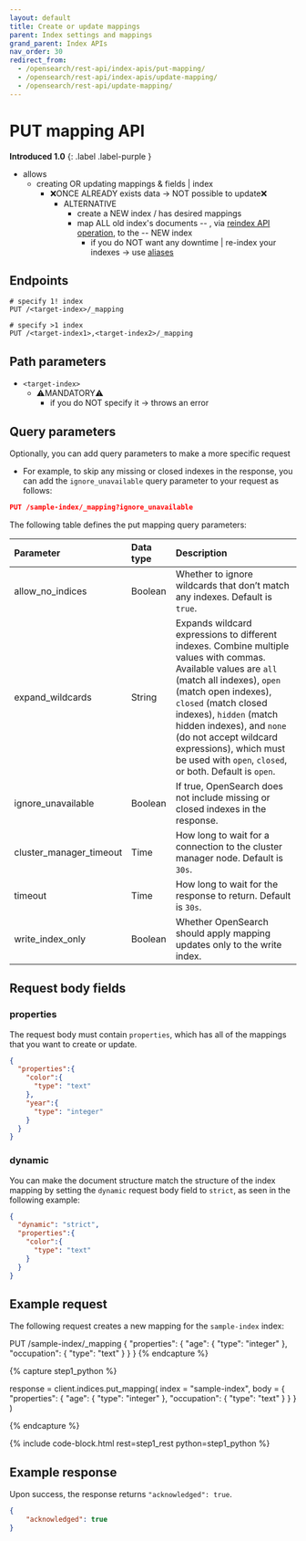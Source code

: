 ```yaml
---
layout: default
title: Create or update mappings
parent: Index settings and mappings
grand_parent: Index APIs
nav_order: 30
redirect_from:
  - /opensearch/rest-api/index-apis/put-mapping/
  - /opensearch/rest-api/index-apis/update-mapping/
  - /opensearch/rest-api/update-mapping/
---
```


# PUT mapping API
**Introduced 1.0**
{: .label .label-purple }

* allows
  * creating OR updating mappings & fields | index
    * ❌ONCE ALREADY exists data -> NOT possible to update❌
      * ALTERNATIVE
        * create a NEW index / has desired mappings
        * map ALL old index's documents -- , via [reindex API operation](/opensearch-documentation/_im-plugin/reindex-data.md), to the -- NEW index
          * if you do NOT want any downtime | re-index your indexes -> use [aliases](/opensearch-documentation/_im-plugin/reindex-data.md)

## Endpoints

```
# specify 1! index
PUT /<target-index>/_mapping

# specify >1 index
PUT /<target-index1>,<target-index2>/_mapping
```

## Path parameters

* `<target-index>`
  * ⚠️MANDATORY⚠️
    * if you do NOT specify it -> throws an error

## Query parameters

Optionally, you can add query parameters to make a more specific request
* For example, to skip any missing or closed indexes in the response, you can add the `ignore_unavailable` query parameter to your request as follows:

```json
PUT /sample-index/_mapping?ignore_unavailable
```

The following table defines the put mapping query parameters:

Parameter | Data type | Description
:--- | :--- | :---
allow_no_indices | Boolean | Whether to ignore wildcards that don’t match any indexes. Default is `true`.
expand_wildcards | String | Expands wildcard expressions to different indexes. Combine multiple values with commas. Available values are `all` (match all indexes), `open` (match open indexes), `closed` (match closed indexes), `hidden` (match hidden indexes), and `none` (do not accept wildcard expressions), which must be used with `open`, `closed`, or both. Default is `open`.
ignore_unavailable | Boolean | If true, OpenSearch does not include missing or closed indexes in the response.
cluster_manager_timeout | Time | How long to wait for a connection to the cluster manager node. Default is `30s`.
timeout | Time | How long to wait for the response to return. Default is `30s`.
write_index_only | Boolean | Whether OpenSearch should apply mapping updates only to the write index.

## Request body fields

### properties

The request body must contain `properties`, which has all of the mappings that you want to create or update.

```json
{
  "properties":{
    "color":{
      "type": "text"
    },
    "year":{
      "type": "integer"
    }
  }
}
```

### dynamic

You can make the document structure match the structure of the index mapping by setting the `dynamic` request body field to `strict`, as seen in the following example:

```json
{
  "dynamic": "strict",
  "properties":{
    "color":{
      "type": "text"
    }
  }
}
```


## Example request

The following request creates a new mapping for the `sample-index` index:


PUT /sample-index/_mapping
{
  "properties": {
    "age": {
      "type": "integer"
    },
    "occupation": {
      "type": "text"
    }
  }
}
{% endcapture %}

{% capture step1_python %}


response = client.indices.put_mapping(
  index = "sample-index",
  body =   {
    "properties": {
      "age": {
        "type": "integer"
      },
      "occupation": {
        "type": "text"
      }
    }
  }
)

{% endcapture %}

{% include code-block.html
    rest=step1_rest
    python=step1_python %}
<!-- spec_insert_end -->

## Example response

Upon success, the response returns `"acknowledged": true`.

```json
{
    "acknowledged": true
}
```



